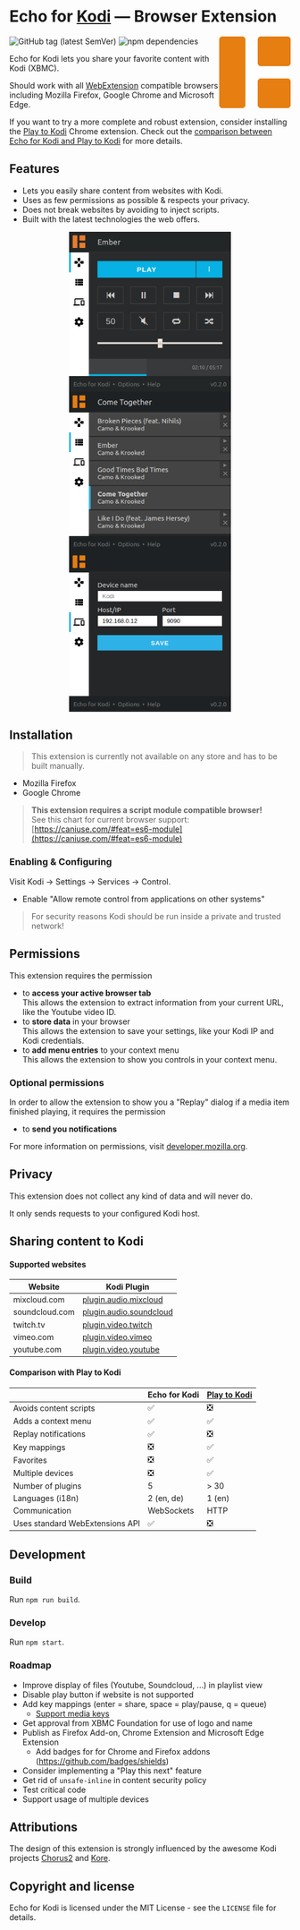 # Echo for [Kodi](https://github.com/xbmc/xbmc) &horbar; Browser Extension

<img align="right" width="128" src="src/assets/logo.png" alt="Echo for Kodi logo">

![GitHub tag (latest SemVer)](https://img.shields.io/github/tag/jaylinski/kodi-echo.svg)
![npm dependencies](https://img.shields.io/david/jaylinski/kodi-echo.svg)

Echo for Kodi lets you share your favorite content with Kodi (XBMC).

Should work with all [WebExtension](https://developer.mozilla.org/en-US/Add-ons/WebExtensions) compatible browsers 
including Mozilla Firefox, Google Chrome and Microsoft Edge.

If you want to try a more complete and robust extension, 
consider installing the [Play to Kodi](https://github.com/khloke/play-to-xbmc-chrome) Chrome extension.
Check out the [comparison between Echo for Kodi and Play to Kodi](#comparison-with-play-to-kodi) for more details.

## Features

* Lets you easily share content from websites with Kodi.
* Uses as few permissions as possible & respects your privacy.
* Does not break websites by avoiding to inject scripts.
* Built with the latest technologies the web offers.

<p align="center">
<img align="top" width="290" src="screenshots/screenshot_1_controls.png" alt="Screenshot controls">
<img align="top" width="290" src="screenshots/screenshot_2_playlist.png" alt="Screenshot playlist">
<img align="top" width="290" src="screenshots/screenshot_3_device.png" alt="Screenshot device">
</div>

## Installation

> This extension is currently not available on any store and has to be built manually.

* Mozilla Firefox
* Google Chrome

<!-- TODO Test in in Microsoft Edge -->

> **This extension requires a script module compatible browser!**   
> See this chart for current browser support: [https://caniuse.com/#feat=es6-module](https://caniuse.com/#feat=es6-module)

### Enabling & Configuring

Visit Kodi &rarr; Settings &rarr; Services &rarr; Control.

* Enable "Allow remote control from applications on other systems"

> For security reasons Kodi should be run inside a private and trusted network!

## Permissions

This extension requires the permission

* to **access your active browser tab**   
  This allows the extension to extract information from your current URL, like the Youtube video ID.
* to **store data** in your browser   
  This allows the extension to save your settings, like your Kodi IP and Kodi credentials.
* to **add menu entries** to your context menu   
  This allows the extension to show you controls in your context menu.
  
### Optional permissions

In order to allow the extension to show you a "Replay" dialog if a media item finished playing,
it requires the permission

* to **send you notifications**   

For more information on permissions, visit [developer.mozilla.org](https://developer.mozilla.org/en-US/Add-ons/WebExtensions/manifest.json/permissions).

## Privacy

This extension does not collect any kind of data and will never do.

It only sends requests to your configured Kodi host.

## Sharing content to Kodi

#### Supported websites

| Website            | Kodi Plugin                                                         |
| ------------------ | ------------------------------------------------------------------- |
| mixcloud.com       | [plugin.audio.mixcloud](https://kodi.wiki/view/Add-on:MixCloud)     |
| soundcloud.com     | [plugin.audio.soundcloud](https://kodi.wiki/view/Add-on:SoundCloud) |
| twitch.tv          | [plugin.video.twitch](https://kodi.wiki/view/Add-on:TwitchTV)       |
| vimeo.com          | [plugin.video.vimeo](https://kodi.wiki/view/Add-on:Vimeo)           |
| youtube.com        | [plugin.video.youtube](https://kodi.wiki/view/Add-on:YouTube)       |

#### Comparison with Play to Kodi

|                        | Echo for Kodi | [Play to Kodi](https://github.com/khloke/play-to-xbmc-chrome) |
| ---------------------- | ------------- | ------------ |
| Avoids content scripts | ✅             | ❎           |
| Adds a context menu    | ✅             | ✅           |
| Replay notifications   | ✅             | ❎           |
| Key mappings           | ❎             | ✅           |
| Favorites              | ❎             | ✅           |
| Multiple devices       | ❎             | ✅           |
| Number of plugins      | 5             | \> 30        |
| Languages (i18n)       | 2 (en, de)    | 1 (en)       |
| Communication          | WebSockets    | HTTP         |
| Uses standard WebExtensions API | ✅    | ❎           |

## Development

### Build

Run `npm run build`.

### Develop

Run `npm start`.

### Roadmap

* Improve display of files (Youtube, Soundcloud, ...) in playlist view
* Disable play button if website is not supported
* Add key mappings (enter = share, space = play/pause, q = queue)
  * [Support media keys](https://developer.mozilla.org/en-US/docs/Mozilla/Add-ons/WebExtensions/manifest.json/commands#Media_keys)
* Get approval from XBMC Foundation for use of logo and name
* Publish as Firefox Add-on, Chrome Extension and Microsoft Edge Extension
  * Add badges for for Chrome and Firefox addons (https://github.com/badges/shields)
* Consider implementing a "Play this next" feature
* Get rid of `unsafe-inline` in content security policy
* Test critical code
* Support usage of multiple devices

## Attributions

The design of this extension is strongly influenced by the 
awesome Kodi projects [Chorus2](https://github.com/xbmc/chorus2) and [Kore](https://github.com/xbmc/Kore).

## Copyright and license

Echo for Kodi is licensed under the MIT License - see the `LICENSE` file for details.
